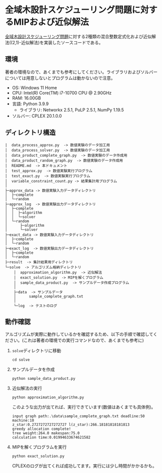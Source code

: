 # 全域木設計スケジューリング問題に対するMIPおよび近似解法

[全域木設計スケジューリング問題](https://orsj.org/nc2022s/wp-content/uploads/sites/12/2022/03/2022s-2-B-4.pdf)に対する2種類の混合整数定式化および近似解法((2,1)-近似解法)を実装したソースコードである。

## 環境

著者の環境なので、あくまでも参考にしてください。ライブラリおよびソルバーについては用意しないとプログラムは動かないので注意。

- OS: Windows 11 Home
- CPU: Intel(R) Core(TM) i7-10700 CPU @ 2.90GHz
- RAM: 16.00GB
- 言語: Python 3.9.9
  - ライブラリ: Networkx 2.5.1, PuLP 2.5.1, NumPy 1.19.5
- ソルバー: CPLEX 20.1.0.0

##  ディレクトリ構造

```
|  data_process_approx.py  -> 数値実験のデータ加工用
│  data_process_solver.py  -> 数値実験のデータ加工用
│  data_product_complete_graph.py  -> 数値実験のデータ作成用
│  data_product_random_graph.py  -> 数値実験のデータ作成用
│  README.md  -> 本ドキュメント
│  test_approx.py  -> 数値実験実行プログラム
│  test_exact.py  -> 数値実験実行プログラム
│  variable_constraint_count.py -> 結果集計用プログラム
│
├─approx_data -> 数値実験入力データディレクトリ
│  ├─complete
│  └─random
├─approx_log  -> 数値実験出力データディレクトリ
│  ├─complete
│  │  ├─algorithm
│  │  └─solver
│  └─random
│      ├─algorithm
│      └─solver
├─exact_data -> 数値実験入力データディレクトリ
│  ├─complete
│  └─random
├─exact_log  -> 数値実験出力データディレクトリ
│  ├─complete
│  └─random
├─result  -> 集計結果用ディレクトリ
└─solve  -> アルゴリズム格納ディレクトリ
    │  approximation_algorithm.py  -> 近似解法
    │  exact_solution.py  -> MIPを解くプログラム
    │  sample_data_product.py  -> サンプルデータ作成プログラム
    │
    ├─data  -> サンプルデータ
    │      sample_complete_graph.txt
    │
    └─log  -> テストのログ
```



## 動作確認

アルゴリズムが実際に動作しているかを確認するため、以下の手順で確認してください。(これは著者の環境での実行コマンドなので、あくまでも参考に)

1. `solve`ディレクトリに移動

   ```
   cd solve
   ```

2. サンプルデータを作成

   ```
   python sample_data_product.py
   ```

3. 近似解法の実行

   ```
   python approximation_algorithm.py
   ```

   このような出力が出てれば、実行できています(数値はあくまでも具体例)。

   ```
   input graph path:.\data\sample_complete_graph.txt deadline:50 machine:10
   z_star:0.2727272727272727 l(z_star):266.18181818181813
   greedy allocation complete!
   tree weight:264.0 makespan:75.0
   calculation time:0.01994633674621582
   ```

4. MIPを解くプログラムを実行

   ```
   python exact_solution.py
   ```

   CPLEXのログが出てくれば成功してます。実行には少し時間がかかるかも。